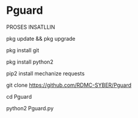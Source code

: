 # Pguard

PROSES INSATLLIN


pkg update && pkg upgrade

pkg install git

pkg install python2

pip2 install mechanize requests

git clone https://github.com/RDMC-SYBER/Pguard

cd Pguard

python2 Pguard.py


